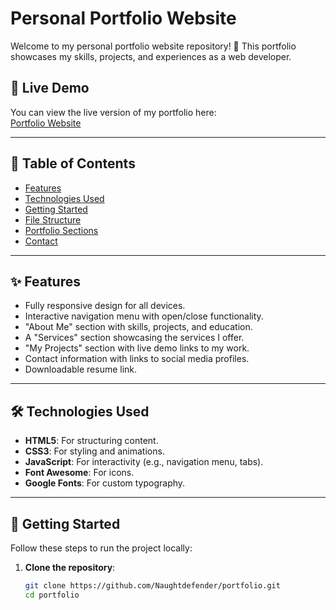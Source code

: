 # Personal Portfolio Website

Welcome to my personal portfolio website repository! 🚀 This portfolio showcases my skills, projects, and experiences as a web developer.

## 🔗 Live Demo
You can view the live version of my portfolio here:  
[Portfolio Website]([(https://verdant-youtiao-51b3e1.netlify.app)])

---

## 📜 Table of Contents
- [Features](#features)
- [Technologies Used](#technologies-used)
- [Getting Started](#getting-started)
- [File Structure](#file-structure)
- [Portfolio Sections](#portfolio-sections)
- [Contact](#contact)

---

## ✨ Features
- Fully responsive design for all devices.
- Interactive navigation menu with open/close functionality.
- "About Me" section with skills, projects, and education.
- A "Services" section showcasing the services I offer.
- "My Projects" section with live demo links to my work.
- Contact information with links to social media profiles.
- Downloadable resume link.

---

## 🛠️ Technologies Used
- **HTML5**: For structuring content.
- **CSS3**: For styling and animations.
- **JavaScript**: For interactivity (e.g., navigation menu, tabs).
- **Font Awesome**: For icons.
- **Google Fonts**: For custom typography.

---

## 🚀 Getting Started
Follow these steps to run the project locally:

1. **Clone the repository**:
   ```bash
   git clone https://github.com/Naughtdefender/portfolio.git
   cd portfolio
